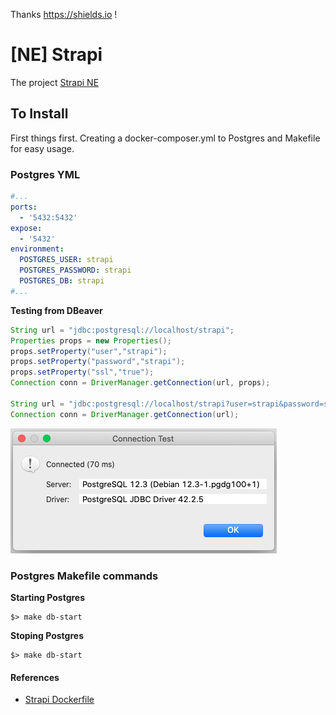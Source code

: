 Thanks https://shields.io !

# [NE] Strapi

The project [Strapi NE](https://github.com/itanlam/ne/projects/1)

## To Install

First things first. Creating a docker-composer.yml to Postgres and Makefile for easy usage.

### Postgres YML

```yml
#...
ports:
  - '5432:5432'
expose:
  - '5432'
environment:
  POSTGRES_USER: strapi
  POSTGRES_PASSWORD: strapi
  POSTGRES_DB: strapi
#...
```

**Testing from DBeaver**

```Java
String url = "jdbc:postgresql://localhost/strapi";
Properties props = new Properties();
props.setProperty("user","strapi");
props.setProperty("password","strapi");
props.setProperty("ssl","true");
Connection conn = DriverManager.getConnection(url, props);

String url = "jdbc:postgresql://localhost/strapi?user=strapi&password=strapi&ssl=true";
Connection conn = DriverManager.getConnection(url);
```

![db/dbeaver-test-conn.png](db/dbeaver-test-conn.png)

### Postgres Makefile commands

**Starting Postgres**

```shell
$> make db-start
```

**Stoping Postgres**

```shell
$> make db-start
```

#### References

- [Strapi Dockerfile](https://github.com/strapi/strapi-docker)
